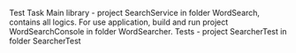Test Task
Main library - project SearchService in folder WordSearch, contains all logics. 
For use application, build and run project WordSearchConsole in folder WordSearcher. 
Tests - project SearcherTest in folder SearcherTest
